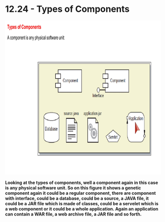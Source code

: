 # 12.24 - Types of Components

<img src="/images/12_24_01.jpg" width="800" height="500">

**Looking at the types of components, well a component again in this case is any physical software unit. So on this figure it shows a genetic component again it could be a regular component, there are component with interface, could be a database, could be a source, a JAVA file, it could be a JAR file which is made of classes, could be a servelet which is a web component or it could be a whole application. Again an application can contain a WAR file, a web archive file, a JAR file and so forth.**